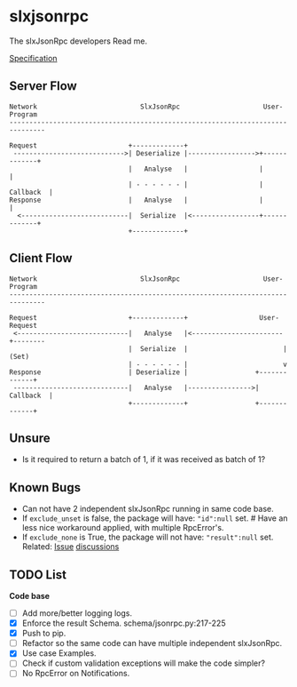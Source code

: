 slxjsonrpc
===============================================================================
The slxJsonRpc developers Read me.


[Specification](https://www.jsonrpc.org/specification)


Server Flow
-------------------------------------------------------------------------------

```
Network                          SlxJsonRpc                     User-Program
-------------------------------------------------------------------------------

Request                       +-------------+
 ---------------------------->| Deserialize |----------------->+-------------+
                              |   Analyse   |                  |             |
                              | - - - - - - |                  |   Callback  |
Response                      |   Analyse   |                  |             |
  <---------------------------|  Serialize  |<-----------------+-------------+
                              +-------------+
```

Client Flow
-------------------------------------------------------------------------------

```
Network                          SlxJsonRpc                     User-Program
-------------------------------------------------------------------------------

Request                       +-------------+                  User-Request
 <----------------------------|   Analyse   |<-----------------------+--------
                              |  Serialize  |                        | (Set)
                              | - - - - - - |                        v
Response                      | Deserialize |                 +-------------+
 -----------------------------|   Analyse   |---------------->|   Callback  |
                              +-------------+                 +-------------+
```


Unsure
-------------------------------------------------------------------------------
 * Is it required to return a batch of 1, if it was received as batch of 1?


Known Bugs
-------------------------------------------------------------------------------
 * Can not have 2 independent slxJsonRpc running in same code base.
 * If `exclude_unset` is false, the package will have: `"id":null` set. # Have an less nice workaround applied, with multiple RpcError's.
 * If `exclude_none` is True, the package will not have: `"result":null` set.
   Related: [Issue](https://github.com/pydantic/pydantic/issues/6465) [discussions](https://github.com/pydantic/pydantic/discussions/5461)


TODO List
-------------------------------------------------------------------------------
**Code base**
 * [ ] Add more/better logging logs.
 * [x] Enforce the result Schema. schema/jsonrpc.py:217-225
 * [x] Push to pip.
 * [ ] Refactor so the same code can have multiple independent slxJsonRpc.
 * [x] Use case Examples.
 * [ ] Check if custom validation exceptions will make the code simpler?
 * [ ] No RpcError on Notifications.
